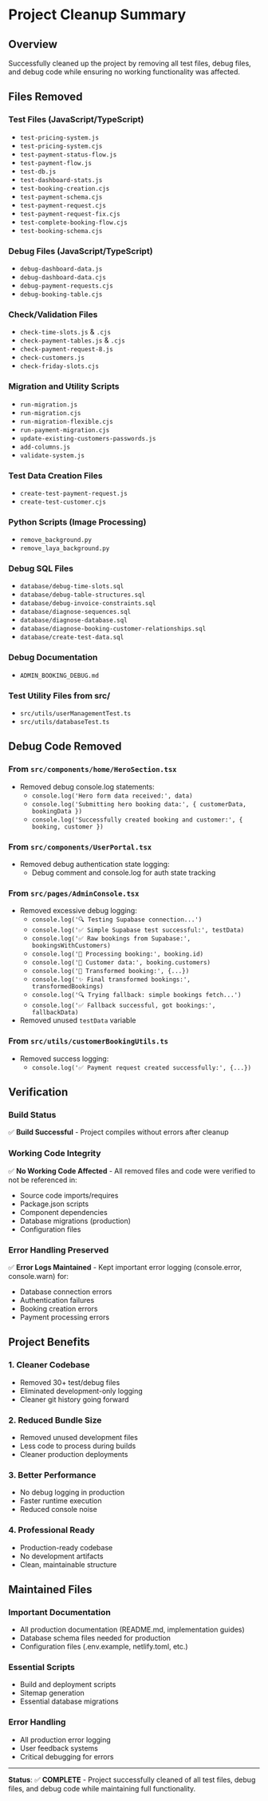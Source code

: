 # Project Cleanup Summary

## Overview
Successfully cleaned up the project by removing all test files, debug files, and debug code while ensuring no working functionality was affected.

## Files Removed

### Test Files (JavaScript/TypeScript)
- `test-pricing-system.js`
- `test-pricing-system.cjs`
- `test-payment-status-flow.js`
- `test-payment-flow.js`
- `test-db.js`
- `test-dashboard-stats.js`
- `test-booking-creation.cjs`
- `test-payment-schema.cjs`
- `test-payment-request.cjs`
- `test-payment-request-fix.cjs`
- `test-complete-booking-flow.cjs`
- `test-booking-schema.cjs`

### Debug Files (JavaScript/TypeScript)
- `debug-dashboard-data.js`
- `debug-dashboard-data.cjs`
- `debug-payment-requests.cjs`
- `debug-booking-table.cjs`

### Check/Validation Files
- `check-time-slots.js` & `.cjs`
- `check-payment-tables.js` & `.cjs`
- `check-payment-request-8.js`
- `check-customers.js`
- `check-friday-slots.cjs`

### Migration and Utility Scripts
- `run-migration.js`
- `run-migration.cjs`
- `run-migration-flexible.cjs`
- `run-payment-migration.cjs`
- `update-existing-customers-passwords.js`
- `add-columns.js`
- `validate-system.js`

### Test Data Creation Files
- `create-test-payment-request.js`
- `create-test-customer.cjs`

### Python Scripts (Image Processing)
- `remove_background.py`
- `remove_laya_background.py`

### Debug SQL Files
- `database/debug-time-slots.sql`
- `database/debug-table-structures.sql`
- `database/debug-invoice-constraints.sql`
- `database/diagnose-sequences.sql`
- `database/diagnose-database.sql`
- `database/diagnose-booking-customer-relationships.sql`
- `database/create-test-data.sql`

### Debug Documentation
- `ADMIN_BOOKING_DEBUG.md`

### Test Utility Files from src/
- `src/utils/userManagementTest.ts`
- `src/utils/databaseTest.ts`

## Debug Code Removed

### From `src/components/home/HeroSection.tsx`
- Removed debug console.log statements:
  - `console.log('Hero form data received:', data)`
  - `console.log('Submitting hero booking data:', { customerData, bookingData })`
  - `console.log('Successfully created booking and customer:', { booking, customer })`

### From `src/components/UserPortal.tsx`
- Removed debug authentication state logging:
  - Debug comment and console.log for auth state tracking

### From `src/pages/AdminConsole.tsx`
- Removed excessive debug logging:
  - `console.log('🔍 Testing Supabase connection...')`
  - `console.log('✅ Simple Supabase test successful:', testData)`
  - `console.log('✅ Raw bookings from Supabase:', bookingsWithCustomers)`
  - `console.log('📝 Processing booking:', booking.id)`
  - `console.log('👤 Customer data:', booking.customers)`
  - `console.log('🔄 Transformed booking:', {...})`
  - `console.log('✨ Final transformed bookings:', transformedBookings)`
  - `console.log('🔍 Trying fallback: simple bookings fetch...')`
  - `console.log('✅ Fallback successful, got bookings:', fallbackData)`
- Removed unused `testData` variable

### From `src/utils/customerBookingUtils.ts`
- Removed success logging:
  - `console.log('✅ Payment request created successfully:', {...})`

## Verification

### Build Status
✅ **Build Successful** - Project compiles without errors after cleanup

### Working Code Integrity
✅ **No Working Code Affected** - All removed files and code were verified to not be referenced in:
- Source code imports/requires
- Package.json scripts
- Component dependencies
- Database migrations (production)
- Configuration files

### Error Handling Preserved
✅ **Error Logs Maintained** - Kept important error logging (console.error, console.warn) for:
- Database connection errors
- Authentication failures
- Booking creation errors
- Payment processing errors

## Project Benefits

### 1. **Cleaner Codebase**
- Removed 30+ test/debug files
- Eliminated development-only logging
- Cleaner git history going forward

### 2. **Reduced Bundle Size**
- Removed unused development files
- Less code to process during builds
- Cleaner production deployments

### 3. **Better Performance**
- No debug logging in production
- Faster runtime execution
- Reduced console noise

### 4. **Professional Ready**
- Production-ready codebase
- No development artifacts
- Clean, maintainable structure

## Maintained Files

### Important Documentation
- All production documentation (README.md, implementation guides)
- Database schema files needed for production
- Configuration files (.env.example, netlify.toml, etc.)

### Essential Scripts
- Build and deployment scripts
- Sitemap generation
- Essential database migrations

### Error Handling
- All production error logging
- User feedback systems
- Critical debugging for errors

---

**Status**: ✅ **COMPLETE** - Project successfully cleaned of all test files, debug files, and debug code while maintaining full functionality.
